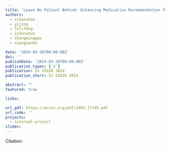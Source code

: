 ```yaml
---
title: 'Leave No Patient Behind: Enhancing Medication Recommendation for Rare Disease Patients'
authors:
  - zihaozhao
  - yijing
  - fulifeng
  - jiancanwu
  - chongminggao
  - xiangnanhe

date: '2024-03-26T00:00:00Z'
doi: ''
publishDate: '2024-03-26T00:00:00Z'
publication_types: ['1']
publication: In SIGIR 2024 
publication_short: In SIGIR 2024 

abstract: ""
featured: true

links:

url_pdf: https://arxiv.org/pdf/2403.17745.pdf
url_code: ''
projects:
  - internal-project
slides:
---
```




Citation:

